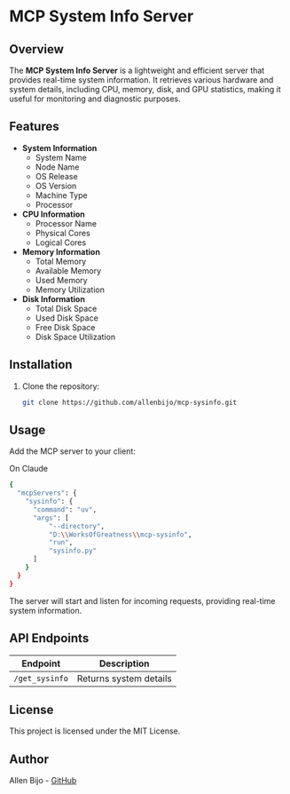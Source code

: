 # MCP System Info Server

## Overview
The **MCP System Info Server** is a lightweight and efficient server that provides real-time system information. It retrieves various hardware and system details, including CPU, memory, disk, and GPU statistics, making it useful for monitoring and diagnostic purposes.

## Features
- **System Information**
  - System Name
  - Node Name
  - OS Release
  - OS Version
  - Machine Type
  - Processor
- **CPU Information**
  - Processor Name
  - Physical Cores
  - Logical Cores
- **Memory Information**
  - Total Memory
  - Available Memory
  - Used Memory
  - Memory Utilization
- **Disk Information**
  - Total Disk Space
  - Used Disk Space
  - Free Disk Space
  - Disk Space Utilization

## Installation
1. Clone the repository:
   ```sh
   git clone https://github.com/allenbijo/mcp-sysinfo.git
   ```

## Usage
Add the MCP server to your client:

On Claude
```sh
{
  "mcpServers": {
    "sysinfo": {
      "command": "uv",
      "args": [
          "--directory",
          "D:\\WorksOfGreatness\\mcp-sysinfo",
          "run",
          "sysinfo.py"
      ]
    }
  }
}
```
The server will start and listen for incoming requests, providing real-time system information.

## API Endpoints
| Endpoint       | Description               |
|--------------|--------------------------|
|`/get_sysinfo`| Returns system details   |


## License
This project is licensed under the MIT License.


## Author
Allen Bijo - [GitHub](https://github.com/allenbijo)

